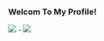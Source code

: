 ### Welcom To My Profile!
<p>
<img src="https://github-readme-stats.vercel.app/api?username=gilanq24&show_icons=true&theme=radical"/>
-
<img src="https://github-readme-stats.vercel.app/api/top-langs/?username=gilanq24&theme=radical&layout=compact"/>
</p>
